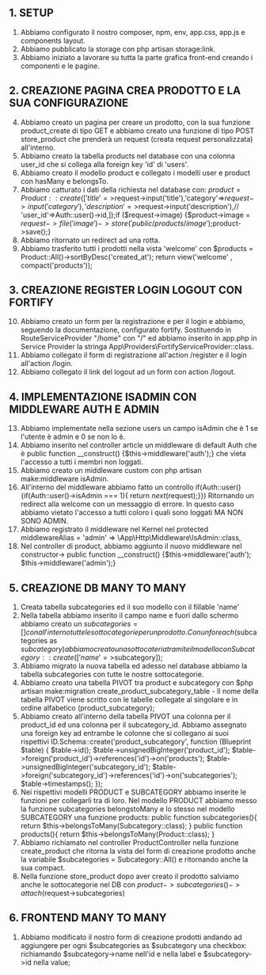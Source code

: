 ## 1. SETUP
1. Abbiamo configurato il nostro composer, npm, env, app.css, app.js e components layout.
2. Abbiamo pubblicato la storage con php artisan storage:link.
3. Abbiamo iniziato a lavorare su tutta la parte grafica front-end creando i componenti e le pagine.
## 2. CREAZIONE PAGINA CREA PRODOTTO E LA SUA CONFIGURAZIONE
4. Abbiamo creato un pagina per creare un prodotto, con la sua funzione product_create di tipo GET e abbiamo creato una funzione di tipo POST store_product che prenderà un request (creata request personalizzata) all'interno.
5. Abbiamo creato la tabella products nel database con una colonna user_id che si collega alla foreign key 'id' di 'users'.
6. Abbiamo creato il modello product e collegato i modelli user e product con hasMany e belongsTo.
7. Abbiamo catturato i dati della richiesta nel database con:
$product = Product::create(['title'=>$request->input('title'),'category'=>$request->input('category'),'description'=>$request->input('description'),// 'user_id'=>Auth::user()->id,]);if ($request->image) {$product->image = $request->file('image')->store('public/products/image');$product->save();}
8. Abbiamo ritornato un redirect ad una rotta.
9. Abbiamo trasferito tutti i prodotti nella vista 'welcome' con $products = Product::All()->sortByDesc('created_at'); return view('welcome' , compact('products'));
## 3. CREAZIONE REGISTER LOGIN LOGOUT CON FORTIFY
10. Abbiamo creato un form per la registrazione e per il login e abbiamo, seguendo la documentazione, configurato fortify. Sostituendo in RouteServiceProvider "/home" con "/" ed abbiamo inserito in app.php in Service Provider la stringa         App\Providers\FortifyServiceProvider::class.
11. Abbiamo collegato il form di registrazione all'action /register e il login all'action /login.
12. Abbiamo collegato il link del logout ad un form con action /logout.
## 4. IMPLEMENTAZIONE ISADMIN CON MIDDLEWARE AUTH E ADMIN
13. Abbiamo implementate nella sezione users un campo isAdmin che è 1 se l'utente è admin e 0 se non lo è.
14. Abbiamo inserito nel controller article un middleware di default Auth che è public function __construct()
    {$this->middleware('auth');} che vieta l'accesso a tutti i membri non loggati.
15. Abbiamo creato un middleware custom con php artisan make:middleware isAdmin.
16. All'interno del middleware abbiamo fatto un controllo if(Auth::user(){if(Auth::user()->isAdmin === 1){
return $next($request);}}) Ritornando un redirect alla welcome con un messaggio di errore. In questo caso abbiamo vietato l'accesso a tutti coloro i quali sono loggati MA NON SONO ADMIN.
17. Abbiamo registrato il middleware nel Kernel nel protected middlewareAlias = 'admin' => \App\Http\Middleware\IsAdmin::class,
18. Nel controller di product, abbiamo aggiunto il nuovo middleware nel constructor-> public function __construct()
    {$this->middleware('auth'); $this->middleware('admin');}
## 5. CREAZIONE DB MANY TO MANY
1. Creata tabella subcategories ed il suo modello con il fillable 'name'
2. Nella tabella abbiamo inserito il campo name e fuori dallo schermo abbiamo creato un $subcategories = [] con all'interno tutte le sottocategorie per un prodotto. Con un for each ($subcategories as $subcategory) abbiamo creato una sottocateria tramite il modello con Subcategory::create(['name'=>$subcategory]);
3. Abbiamo migrato la nuova tabella ed adesso nel database abbiamo la tabella subcategories con tutte le nostre sottocategorie.
4. Abbiamo creato una tabella PIVOT tra product e subcategory con $php artisan make:migration create_product_subcategory_table - Il nome della tabella PIVOT viene scritto con le tabelle collegate al singolare e in ordine alfabetico (product_subcategory);
5. Abbiamo creato all'interno della tabella PIVOT una colonna per il product_id ed una colonna per il subcategory_id. Abbiamo assegnato una foreign key ad entrambe le colonne che si collegano ai suoi rispettivi
ID.Schema::create('product_subcategory', function (Blueprint $table) {
            $table->id();
            $table->unsignedBigInteger('product_id');
            $table->foreign('product_id')->references('id')->on('products');
            $table->unsignedBigInteger('subcategory_id');
            $table->foreign('subcategory_id')->references('id')->on('subcategories');
            $table->timestamps();
        });
6. Nei rispettivi modelli PRODUCT e SUBCATEGORY abbiamo inserite le funzioni per collegarli tra di loro. Nel modello PRODUCT abbiamo messo la funzione subcategories belongstoMany e lo stesso nel modello SUBCATEGORY una funzione products:
public function subcategories(){
        return $this->belongsToMany(Subcategory::class);
    }
    public function products(){
        return $this->belongsToMany(Product::class);
    }
7. Abbiamo richiamato nel controller ProductController nella funzione create_product che ritorna la vista del form di creazione prodotto anche la variabile $subcategories = Subcategory::All() e ritornando anche la sua compact.
8. Nella funzione store_product dopo aver creato il prodotto salviamo anche le sottocategorie nel DB con $product->subcategories()->attach($request->subcategories)

## 6. FRONTEND MANY TO MANY
1. Abbiamo modificato il nostro form di creazione prodotti andando ad aggiungere per ogni $subcategories as $subcategory una checkbox: richiamando $subcategory->name nell'id e nella label e $subcategory->id nella value;
